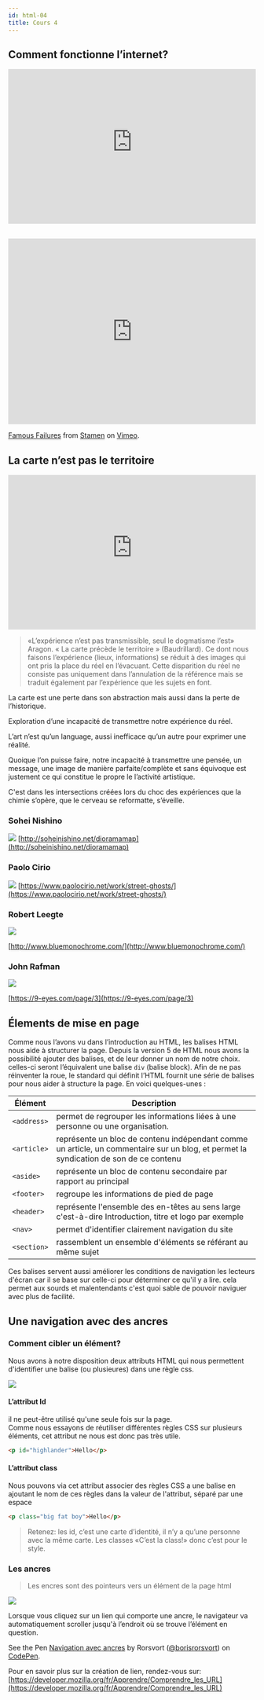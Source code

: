```yaml
---
id: html-04
title: Cours 4
---
```


## Comment fonctionne l’internet?

<iframe style="width: 100%; margin-bottom: 30px;" height="315" src="https://www.youtube-nocookie.com/embed/1YdBsoh4lp8?start=63" frameborder="0" allow="accelerometer; autoplay; encrypted-media; gyroscope; picture-in-picture" allowfullscreen></iframe>

<div style="padding:75% 0 0 0;position:relative;"><iframe src="https://player.vimeo.com/video/50730795" style="position:absolute;top:0;left:0;width:100%;height:100%;" frameborder="0" allow="autoplay; fullscreen" allowfullscreen></iframe></div><script src="https://player.vimeo.com/api/player.js"></script>
<p><a href="https://vimeo.com/50730795">Famous Failures</a> from <a href="https://vimeo.com/stamen">Stamen</a> on <a href="https://vimeo.com">Vimeo</a>.</p>

## La carte n’est pas le territoire

<iframe style="width: 100%;" height="315" src="https://www.youtube-nocookie.com/embed/hygJoYP_6pg" frameborder="0" allow="accelerometer; autoplay; encrypted-media; gyroscope; picture-in-picture" allowfullscreen></iframe>

> «L’expérience n’est pas transmissible, seul le dogmatisme l’est» Aragon.
> « La carte précède le territoire » (Baudrillard).
> Ce dont nous faisons l’expérience (lieux, informations) se réduit à des images qui ont pris la place du réel en l’évacuant.
> Cette disparition du réel ne consiste pas uniquement dans l’annulation de la référence mais se traduit également
> par l’expérience que les sujets en font.

​La carte est une perte dans son abstraction mais aussi dans la perte de l’historique.

Exploration d’une incapacité de transmettre notre expérience du réel.

L’art n’est qu’un language, aussi inefficace qu’un autre pour exprimer une réalité.

Quoique l’on puisse faire, notre incapacité à transmettre une pensée, un message, une image de manière parfaite/complète et sans équivoque est justement ce qui constitue le propre le l’activité artistique.

C'est dans les intersections créées lors du choc des expériences que la chimie s’opère, que le cerveau se reformatte, s’éveille.

### Sohei Nishino

![](https://images.squarespace-cdn.com/content/v1/57e883cd3e00be6f7cefd97e/1477274076803-YBK3ERAPRN2CNRG1IDO3/ke17ZwdGBToddI8pDm48kN2-dea_bEgYfGriRk0FSad7gQa3H78H3Y0txjaiv_0fDoOvxcdMmMKkDsyUqMSsMWxHk725yiiHCCLfrh8O1z5QPOohDIaIeljMHgDF5CVlOqpeNLcJ80NK65_fV7S1Uf9k6QHr5SDis9dMKeZjHOe6ZTAYouGFeg8lBhGNrDDnNKOigyfB8BfAL6B2Stgizg/Diorama+Map?format=2500w)
[http://soheinishino.net/dioramamap](http://soheinishino.net/dioramamap)

### Paolo Cirio

![](https://www.paolocirio.net/work/street-ghosts/pics/StreetGhosts-press-london-2.jpg)
[https://www.paolocirio.net/work/street-ghosts/](https://www.paolocirio.net/work/street-ghosts/)

### Robert Leegte

![](https://lh5.googleusercontent.com/proxy/s5WPXJkgBgEl7la36w94FvtZFlgFx-3wC7VUYo_eQ27BvOa-hdzUIj8vIE6joPR6ue_8nhAQqiUXuw)

[http://www.bluemonochrome.com/](http://www.bluemonochrome.com/)

### John Rafman

![](https://66.media.tumblr.com/b85476a78d8ed7cb52f624aba2cf5d9b/tumblr_nbha1clc921qzun8oo1_1280.jpg)

[https://9-eyes.com/page/3](https://9-eyes.com/page/3)

## Élements de mise en page

Comme nous l’avons vu dans l’introduction au HTML, les balises HTML nous aide à structurer la page. Depuis la version 5 de HTML nous avons la possibilité ajouter des balises, et de leur donner un nom de notre choix. celles-ci seront l’équivalent une balise `div` (balise block). Afin de ne pas réinventer la roue, le standard qui définit l’HTML fournit une série de balises pour nous aider à structure la page. En voici quelques-unes :

| Élément     | Description                                                                                                                           |
| ----------- | ------------------------------------------------------------------------------------------------------------------------------------- |
| `<address>` | permet de regrouper les informations liées à une personne ou une organisation.                                                        |
| `<article>` | représente un bloc de contenu indépendant comme un article, un commentaire sur un blog, et permet la syndication de son de ce contenu |
| `<aside>`   | représente un bloc de contenu secondaire par rapport au principal                                                                     |
| `<footer>`  | regroupe les informations de pied de page                                                                                             |
| `<header>`  | représente l'ensemble des en-têtes au sens large c'est-à-dire Introduction, titre et logo par exemple                                 |
| `<nav>`     | permet d'identifier clairement navigation du site                                                                                     |
| `<section>` | rassemblent un ensemble d'éléments se référant au même sujet                                                                          |

Ces balises servent aussi améliorer les conditions de navigation les lecteurs d'écran car il se base sur celle-ci pour déterminer ce qu'il y a lire. cela permet aux sourds et malentendants c'est quoi sable de pouvoir naviguer avec plus de facilité.

## Une navigation avec des ancres

### Comment cibler un élément?

Nous avons à notre disposition deux attributs HTML qui nous permettent d'identifier une balise (ou plusieures) dans une règle css.

![](https://external-content.duckduckgo.com/iu/?u=http%3A%2F%2Fmoodle.iutv.univ-paris13.fr%2Fimg%2Fweb%2Fwebs1-tp-1-4.png&f=1&nofb=1)

#### L’attribut Id

il ne peut-être utilisé qu'une seule fois sur la page.  
Comme nous essayons de réutiliser différentes règles CSS sur plusieurs éléments, cet attribut ne nous est donc pas très utile.

```html
<p id="highlander">Hello</p>
```

#### L’attribut class

Nous pouvons via cet attribut associer des règles CSS a une balise en ajoutant le nom de ces règles dans la valeur de l'attribut, séparé par une espace

```html
<p class="big fat boy">Hello</p>
```

> Retenez: les id, c’est une carte d’identité, il n’y a qu’une personne avec la même carte. Les classes «C’est la class!» donc c’est pour le style.

### Les ancres

> Les encres sont des pointeurs vers un élément de la page html

![](https://mdn.mozillademos.org/files/11695/ancre_6.png)

Lorsque vous cliquez sur un lien qui comporte une ancre, le navigateur va automatiquement scroller jusqu'à l’endroit où se trouve l’élément en question.

<p data-height="265" data-theme-id="0" data-slug-hash="QamBEv" data-default-tab="html,result" data-user="borisrorsvort" data-embed-version="2" data-pen-title="Navigation avec ancres" class="codepen">See the Pen <a href="https://codepen.io/borisrorsvort/pen/QamBEv/">Navigation avec ancres</a> by Rorsvort (<a href="https://codepen.io/borisrorsvort">@borisrorsvort</a>) on <a href="https://codepen.io">CodePen</a>.</p>

Pour en savoir plus sur la création de lien, rendez-vous sur:
[https://developer.mozilla.org/fr/Apprendre/Comprendre_les_URL](https://developer.mozilla.org/fr/Apprendre/Comprendre_les_URL)

<script async src="https://production-assets.codepen.io/assets/embed/ei.js"></script>
